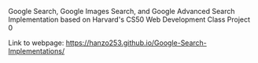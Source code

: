 Google Search, Google Images Search, and Google Advanced Search Implementation based on Harvard's CS50 Web Development Class Project 0



Link to webpage: https://hanzo253.github.io/Google-Search-Implementations/
